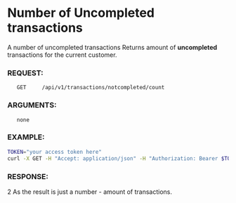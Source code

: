 # Number of Uncompleted transactions
A number of uncompleted transactions
Returns amount of **uncompleted** transactions for the current customer.
### REQUEST:
       GET     /api/v1/transactions/notcompleted/count
### ARGUMENTS:
       none
### EXAMPLE:
```bash
TOKEN="your access token here"
curl -X GET -H "Accept: application/json" -H "Authorization: Bearer $TOKEN" https://testapi.copernicusgold.com/api/v1/transactions/notcompleted/count
```
### RESPONSE:
2
As the result is just a number - amount of transactions.
